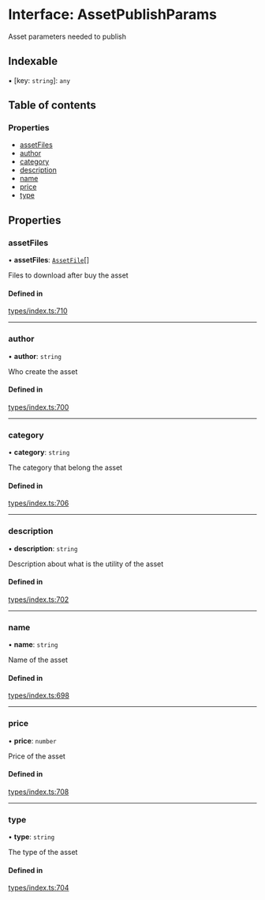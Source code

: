# Interface: AssetPublishParams

Asset parameters needed to publish

## Indexable

▪ [key: `string`]: `any`

## Table of contents

### Properties

- [assetFiles](AssetPublishParams.md#assetfiles)
- [author](AssetPublishParams.md#author)
- [category](AssetPublishParams.md#category)
- [description](AssetPublishParams.md#description)
- [name](AssetPublishParams.md#name)
- [price](AssetPublishParams.md#price)
- [type](AssetPublishParams.md#type)

## Properties

### assetFiles

• **assetFiles**: [`AssetFile`](AssetFile.md)[]

Files to download after buy the asset

#### Defined in

[types/index.ts:710](https://github.com/nevermined-io/react-components/blob/68ff983/catalog/src/types/index.ts#L710)

___

### author

• **author**: `string`

Who create the asset

#### Defined in

[types/index.ts:700](https://github.com/nevermined-io/react-components/blob/68ff983/catalog/src/types/index.ts#L700)

___

### category

• **category**: `string`

The category that belong the asset

#### Defined in

[types/index.ts:706](https://github.com/nevermined-io/react-components/blob/68ff983/catalog/src/types/index.ts#L706)

___

### description

• **description**: `string`

Description about what is the utility of the asset

#### Defined in

[types/index.ts:702](https://github.com/nevermined-io/react-components/blob/68ff983/catalog/src/types/index.ts#L702)

___

### name

• **name**: `string`

Name of the asset

#### Defined in

[types/index.ts:698](https://github.com/nevermined-io/react-components/blob/68ff983/catalog/src/types/index.ts#L698)

___

### price

• **price**: `number`

Price of the asset

#### Defined in

[types/index.ts:708](https://github.com/nevermined-io/react-components/blob/68ff983/catalog/src/types/index.ts#L708)

___

### type

• **type**: `string`

The type of the asset

#### Defined in

[types/index.ts:704](https://github.com/nevermined-io/react-components/blob/68ff983/catalog/src/types/index.ts#L704)
